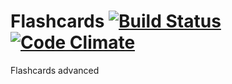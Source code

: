# Flashcards [![Build Status](https://travis-ci.org/nrf-224/flashcards_advanced.svg?branch=master)](https://travis-ci.org/nrf-224/flashcards_advanced) [![Code Climate](https://codeclimate.com/github/nrf-224/flashcards_advanced/badges/gpa.svg)](https://codeclimate.com/github/nrf-224/flashcards_advanced)

Flashcards advanced
